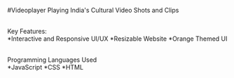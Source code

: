 #Videoplayer Playing India's Cultural Video Shots and Clips 

<br>Key Features:</br>
*Interactive and Responsive UI/UX
*Resizable Website 
*Orange Themed UI 

<br>Programming Languages Used</br>
*JavaScript
*CSS
*HTML


